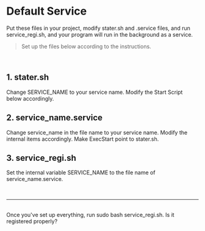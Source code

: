 # Default Service
Put these files in your project, modify stater.sh and .service files, and run service_regi.sh, and your program will run in the background as a service.
> Set up the files below according to the instructions.

<br>

## 1. stater.sh
Change SERVICE_NAME to your service name. Modify the Start Script below accordingly.

## 2. service_name.service
Change service_name in the file name to your service name. Modify the internal items accordingly. Make ExecStart point to stater.sh.

## 3. service_regi.sh
Set the internal variable SERVICE_NAME to the file name of service_name.service.

<br>
<hr>
<br>
Once you've set up everything, run sudo bash service_regi.sh. Is it registered properly?